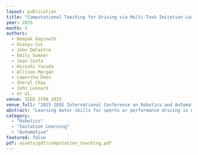 ```yaml
---
layout: publication
title: "Computational Teaching for Driving via Multi-Task Imitation Learning"
year: 2025
month: 5
authors:
  - Deepak Gopinath
  - Xiaoyu Cui
  - John DeCastro
  - Emily Sumner
  - Jean Costa
  - Hiroshi Yasuda
  - Allison Morgan
  - Laporsha Dees
  - Sheryl Chau
  - John Leonard
  - et al.
venue: IEEE ICRA 2025
venue_full: "2025 IEEE International Conference on Robotics and Automation (ICRA), pp. 7019–7027"
abstract: "Learning motor skills for sports or performance driving is often done with professional instruction from expert human teachers, whose availability is limited. Our goal is to enable automated teaching via a learned model that interacts with the student similar to a human teacher. However, training such automated teaching systems is limited by the availability of high-quality annotated datasets of expert teacher and student interactions that are difficult to collect at scale. To address this data scarcity problem, we propose an approach for training a coaching system for complex motor tasks such as high performance driving via a Multi-Task Imitation Learning (MTIL) paradigm. MTIL allows our model to learn robust representations by utilizing self-supervised training signals from more readily available non-interactive datasets of humans performing the task of interest. We validate our approach with (1) a semi-synthetic dataset created from real human driving trajectories, (2) a professional track driving instruction dataset, (3) a track-racing driving simulator human-subject study, and (4) a system demonstration on an instrumented car at a race track. Our experiments show that the right set of auxiliary machine learning tasks improves performance in predicting teaching instructions. Moreover, in the human subjects study, students exposed to the instructions from our teaching system improve their ability to stay within track limits, and show favorable perception of the model's interaction with them, in terms of usefulness and satisfaction."
category:
  - "Robotics"
  - "Imitation Learning"
  - "Automotive"
featured: false
pdf: assets/pdf/computation_teaching.pdf
---
```

